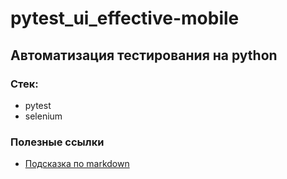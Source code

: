 # pytest_ui_effective-mobile

## Автоматизация тестирования на python

### Стек:
- pytest
- selenium

### Полезные ссылки
- [Подсказка по markdown](https://www.markdownguide.org/basic-syntax/)